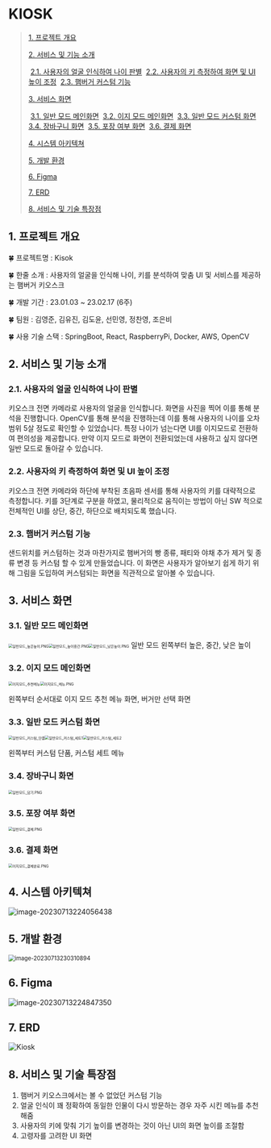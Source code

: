 # KIOSK

> [1. 프로젝트 개요](#1.-프로젝트-개요)
>
> [2. 서비스 및 기능 소개](#2.-서비스-및-기능-소개)
>
> ​	[2.1. 사용자의 얼굴 인식하여 나이 판별](#2.1.-사용자의-얼굴-인식하여-나이-판별)
> ​	[2.2. 사용자의 키 측정하여 화면 및 UI 높이 조정](#2.2.-사용자의-키-측정하여-화면-및-UI-높이-조정)
> ​	[2.3. 햄버거 커스텀 기능](#2.3.-햄버거-커스텀-기능)
>
> [3. 서비스 화면](#3.-서비스-화면)
>
> ​	[3.1. 일반 모드 메인화면](#3.1.-일반-모드-메인화면)
> ​	[3.2. 이지 모드 메인화면](#3.2.-이지-모드-메인화면)
> ​	[3.3. 일반 모드 커스텀 화면](#3.3.-일반-모드-커스텀-화면)
> ​	[3.4. 장바구니 화면](#3.4.-장바구니-화면)
> ​	[3.5. 포장 여부 화면](#3.5.-포장-여부-화면)
> ​	[3.6. 결제 화면](#3.6.-결제-화면)
>
> [4. 시스템 아키텍쳐](#4.-시스템-아키텍쳐)
>
> [5. 개발 환경](#5.-개발-환경)
>
> [6. Figma](#6.-Figma)
>
> [7. ERD](#7.-ERD)
>
> [8. 서비스 및 기술 특장점](#8.-서비스-및-기술-특장점)



## 1. 프로젝트 개요

:four_leaf_clover: 프로젝트명 : Kisok

:four_leaf_clover: 한줄 소개 : 사용자의 얼굴을 인식해 나이, 키를 분석하여 맞춤 UI 및 서비스를 제공하는 햄버거 키오스크

:four_leaf_clover: 개발 기간 : 23.01.03 ~ 23.02.17 (6주)

:four_leaf_clover: 팀원  : 김영준, 김유진, 김도윤, 선민영, 정찬영, 조은비

:four_leaf_clover: 사용 기술 스택 : SpringBoot, React, RaspberryPi, Docker, AWS, OpenCV



## 2. 서비스 및 기능 소개

###  2.1. 사용자의 얼굴 인식하여 나이 판별

키오스크 전면 카메라로 사용자의 얼굴을 인식합니다. 화면을 사진을 찍어 이를 통해 분석을 진행합니다. OpenCV를 통해 분석을 진행하는데 이를 통해 사용자의 나이를 오차 범위 5살 정도로 확인할 수 있었습니다. 특정 나이가 넘는다면 UI를 이지모드로 전환하여 편의성을 제공합니다. 만약 이지 모드로 화면이 전환되었는데 사용하고 싶지 않다면 일반 모드로 돌아갈 수 있습니다.



### 2.2. 사용자의 키 측정하여 화면 및 UI 높이 조정

키오스크 전면 카메라와 하단에 부착된 초음파 센서를 통해 사용자의 키를 대략적으로 측정합니다. 키를 3단계로 구분을 하였고, 물리적으로 움직이는 방법이 아닌 SW 적으로 전체적인 UI를 상단, 중간, 하단으로 배치되도록 했습니다.



### 2.3. 햄버거 커스텀 기능

샌드위치를 커스텀하는 것과 마찬가지로 햄버거의 빵 종류, 패티와 야채 추가 제거 및 종류 변경 등 커스텀 할 수 있게 만들었습니다. 이 화면은 사용자가 알아보기 쉽게 하기 위해 그림을 도입하여 커스텀되는 화면을 직관적으로 알아볼 수 있습니다.



## 3. 서비스 화면

### 3.1. 일반 모드 메인화면

<img src="./assets/%EC%9D%BC%EB%B0%98%EB%AA%A8%EB%93%9C_%EB%86%92%EC%9D%80%EB%86%92%EC%9D%B4.PNG.png" alt="일반모드_높은높이.PNG" style="zoom:50%;" /><img src="./assets/%EC%9D%BC%EB%B0%98%EB%AA%A8%EB%93%9C_%EB%86%92%EC%9D%B4%EC%A4%91%EA%B0%84.PNG.png" alt="일반모드_높이중간.PNG" style="zoom:50%;" /><img src="./assets/%EC%9D%BC%EB%B0%98%EB%AA%A8%EB%93%9C_%EB%82%AE%EC%9D%80%EB%86%92%EC%9D%B4.PNG.png" alt="일반모드_낮은높이.PNG" style="zoom:50%;" />
일반 모드 왼쪽부터 높은, 중간, 낮은 높이



### 3.2. 이지 모드 메인화면

<img src="./assets/%EC%9D%B4%EC%A7%80%EB%AA%A8%EB%93%9C_%EC%B6%94%EC%B2%9C%EB%A9%94%EB%89%B4.png" alt="이지모드_추천메뉴" style="zoom:50%;" /><img src="./assets/%EC%9D%B4%EC%A7%80%EB%AA%A8%EB%93%9C_%EB%A9%94%EB%89%B4.PNG.png" alt="이지모드_메뉴.PNG" style="zoom:50%;" />

왼쪽부터 순서대로 이지 모드 추천 메뉴 화면, 버거만 선택 화면



### 3.3. 일반 모드 커스텀 화면

<img src="./assets/%EC%9D%BC%EB%B0%98%EB%AA%A8%EB%93%9C_%EC%BB%A4%EC%8A%A4%ED%85%80_%EB%8B%A8%ED%92%88.png" alt="일반모드_커스텀_단품" style="zoom:50%;" /><img src="./assets/%EC%9D%BC%EB%B0%98%EB%AA%A8%EB%93%9C_%EC%BB%A4%EC%8A%A4%ED%85%80_%EC%84%B8%ED%8A%B81.png" alt="일반모드_커스텀_세트1" style="zoom:50%;" /><img src="./assets/%EC%9D%BC%EB%B0%98%EB%AA%A8%EB%93%9C_%EC%BB%A4%EC%8A%A4%ED%85%80_%EC%84%B8%ED%8A%B82.png" alt="일반모드_커스텀_세트2" style="zoom:50%;" />

왼쪽부터 커스텀 단품, 커스텀 세트 메뉴



### 3.4. 장바구니 화면

<img src="./assets/%EC%9D%BC%EB%B0%98%EB%AA%A8%EB%93%9C_%EB%8B%B4%EA%B8%B0.PNG.png" alt="일반모드_담기.PNG" style="zoom:50%;" />



### 3.5. 포장 여부 화면

<img src="./assets/%EC%9D%BC%EB%B0%98%EB%AA%A8%EB%93%9C_%EA%B2%B0%EC%A0%9C.PNG.png" alt="일반모드_결제.PNG" style="zoom:50%;" />



### 3.6. 결제 화면

<img src="./assets/%EC%9D%B4%EC%A7%80%EB%AA%A8%EB%93%9C_%EA%B2%B0%EC%A0%9C%EC%99%84%EB%A3%8C.PNG.png" alt="이지모드_결제완료.PNG" style="zoom:50%;" />





## 4. 시스템 아키텍쳐

![image-20230713224056438](./assets/image-20230713224056438.png)

## 5. 개발 환경

<img src="./assets/image-20230713230310894.png" alt="image-20230713230310894" style="zoom:80%;" />



## 6. Figma

![image-20230713224847350](./assets/image-20230713224847350.png)

## 7. ERD

![Kiosk](./assets/Kiosk.png)

## 8. 서비스 및 기술 특장점

1. 햄버거 키오스크에서는 볼 수 없었던 커스텀 기능
2. 얼굴 인식이 꽤 정확하여 동일한 인물이 다시 방문하는 경우 자주 시킨 메뉴를 추천해줌
3. 사용자의 키에 맞춰 기기 높이를 변경하는 것이 아닌 UI의 화면 높이를 조절함
4. 고령자를 고려한 UI 화면

